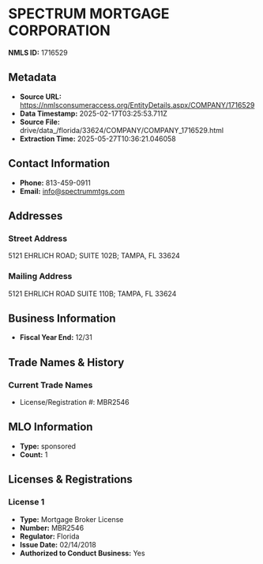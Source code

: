 # SPECTRUM MORTGAGE CORPORATION

**NMLS ID:** 1716529

## Metadata
- **Source URL:** https://nmlsconsumeraccess.org/EntityDetails.aspx/COMPANY/1716529
- **Data Timestamp:** 2025-02-17T03:25:53.711Z
- **Source File:** drive/data_/florida/33624/COMPANY/COMPANY_1716529.html
- **Extraction Time:** 2025-05-27T10:36:21.046058

## Contact Information
- **Phone:** 813-459-0911
- **Email:** info@spectrummtgs.com

## Addresses
### Street Address
5121 EHRLICH ROAD; SUITE 102B; TAMPA, FL 33624

### Mailing Address
5121 EHRLICH ROAD SUITE 110B; TAMPA, FL 33624

## Business Information
- **Fiscal Year End:** 12/31

## Trade Names & History
### Current Trade Names
- License/Registration #: MBR2546

## MLO Information
- **Type:** sponsored
- **Count:** 1

## Licenses & Registrations

### License 1
- **Type:** Mortgage Broker License
- **Number:** MBR2546
- **Regulator:** Florida
- **Issue Date:** 02/14/2018
- **Authorized to Conduct Business:** Yes
